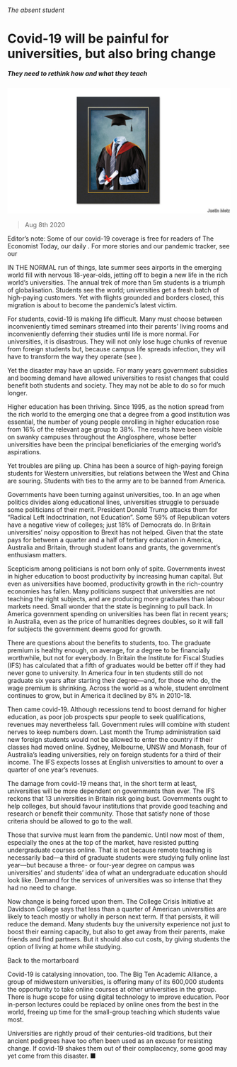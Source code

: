 ###### The absent student

# Covid-19 will be painful for universities, but also bring change 

##### They need to rethink how and what they teach 

![image](images/20200808_LDD001_1.jpg) 

> Aug 8th 2020 

Editor’s note: Some of our covid-19 coverage is free for readers of The Economist Today, our daily . For more stories and our pandemic tracker, see our 

IN THE NORMAL run of things, late summer sees airports in the emerging world fill with nervous 18-year-olds, jetting off to begin a new life in the rich world’s universities. The annual trek of more than 5m students is a triumph of globalisation. Students see the world; universities get a fresh batch of high-paying customers. Yet with flights grounded and borders closed, this migration is about to become the pandemic’s latest victim.

For students, covid-19 is making life difficult. Many must choose between inconveniently timed seminars streamed into their parents’ living rooms and inconveniently deferring their studies until life is more normal. For universities, it is disastrous. They will not only lose huge chunks of revenue from foreign students but, because campus life spreads infection, they will have to transform the way they operate (see ).


Yet the disaster may have an upside. For many years government subsidies and booming demand have allowed universities to resist changes that could benefit both students and society. They may not be able to do so for much longer.

Higher education has been thriving. Since 1995, as the notion spread from the rich world to the emerging one that a degree from a good institution was essential, the number of young people enrolling in higher education rose from 16% of the relevant age group to 38%. The results have been visible on swanky campuses throughout the Anglosphere, whose better universities have been the principal beneficiaries of the emerging world’s aspirations.

Yet troubles are piling up. China has been a source of high-paying foreign students for Western universities, but relations between the West and China are souring. Students with ties to the army are to be banned from America.

Governments have been turning against universities, too. In an age when politics divides along educational lines, universities struggle to persuade some politicians of their merit. President Donald Trump attacks them for “Radical Left Indoctrination, not Education”. Some 59% of Republican voters have a negative view of colleges; just 18% of Democrats do. In Britain universities’ noisy opposition to Brexit has not helped. Given that the state pays for between a quarter and a half of tertiary education in America, Australia and Britain, through student loans and grants, the government’s enthusiasm matters.

Scepticism among politicians is not born only of spite. Governments invest in higher education to boost productivity by increasing human capital. But even as universities have boomed, productivity growth in the rich-country economies has fallen. Many politicians suspect that universities are not teaching the right subjects, and are producing more graduates than labour markets need. Small wonder that the state is beginning to pull back. In America government spending on universities has been flat in recent years; in Australia, even as the price of humanities degrees doubles, so it will fall for subjects the government deems good for growth.

There are questions about the benefits to students, too. The graduate premium is healthy enough, on average, for a degree to be financially worthwhile, but not for everybody. In Britain the Institute for Fiscal Studies (IFS) has calculated that a fifth of graduates would be better off if they had never gone to university. In America four in ten students still do not graduate six years after starting their degree—and, for those who do, the wage premium is shrinking. Across the world as a whole, student enrolment continues to grow, but in America it declined by 8% in 2010-18.

Then came covid-19. Although recessions tend to boost demand for higher education, as poor job prospects spur people to seek qualifications, revenues may nevertheless fall. Government rules will combine with student nerves to keep numbers down. Last month the Trump administration said new foreign students would not be allowed to enter the country if their classes had moved online. Sydney, Melbourne, UNSW and Monash, four of Australia’s leading universities, rely on foreign students for a third of their income. The IFS expects losses at English universities to amount to over a quarter of one year’s revenues.

The damage from covid-19 means that, in the short term at least, universities will be more dependent on governments than ever. The IFS reckons that 13 universities in Britain risk going bust. Governments ought to help colleges, but should favour institutions that provide good teaching and research or benefit their community. Those that satisfy none of those criteria should be allowed to go to the wall.

Those that survive must learn from the pandemic. Until now most of them, especially the ones at the top of the market, have resisted putting undergraduate courses online. That is not because remote teaching is necessarily bad—a third of graduate students were studying fully online last year—but because a three- or four-year degree on campus was universities’ and students’ idea of what an undergraduate education should look like. Demand for the services of universities was so intense that they had no need to change.

Now change is being forced upon them. The College Crisis Initiative at Davidson College says that less than a quarter of American universities are likely to teach mostly or wholly in person next term. If that persists, it will reduce the demand. Many students buy the university experience not just to boost their earning capacity, but also to get away from their parents, make friends and find partners. But it should also cut costs, by giving students the option of living at home while studying.

Back to the mortarboard

Covid-19 is catalysing innovation, too. The Big Ten Academic Alliance, a group of midwestern universities, is offering many of its 600,000 students the opportunity to take online courses at other universities in the group. There is huge scope for using digital technology to improve education. Poor in-person lectures could be replaced by online ones from the best in the world, freeing up time for the small-group teaching which students value most.

Universities are rightly proud of their centuries-old traditions, but their ancient pedigrees have too often been used as an excuse for resisting change. If covid-19 shakes them out of their complacency, some good may yet come from this disaster. ■

